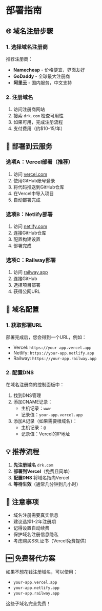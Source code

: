 # 部署指南

## 🌐 域名注册步骤

### 1. 选择域名注册商
推荐注册商：
- **Namecheap** - 价格便宜，界面友好
- **GoDaddy** - 全球最大注册商
- **阿里云** - 国内服务，中文支持

### 2. 注册域名
1. 访问注册商网站
2. 搜索 `drk.com` 检查可用性
3. 如果可用，完成注册流程
4. 支付费用（约$10-15/年）

## 🚀 部署到云服务

### 选项A：Vercel部署（推荐）
1. 访问 [vercel.com](https://vercel.com)
2. 使用GitHub账号登录
3. 将代码推送到GitHub仓库
4. 在Vercel中导入项目
5. 自动部署完成

### 选项B：Netlify部署
1. 访问 [netlify.com](https://netlify.com)
2. 连接GitHub仓库
3. 配置构建设置
4. 部署完成

### 选项C：Railway部署
1. 访问 [railway.app](https://railway.app)
2. 连接GitHub
3. 选择项目部署
4. 获得公网URL

## 🔗 域名配置

### 1. 获取部署URL
部署完成后，您会得到一个URL，例如：
- Vercel: `https://your-app.vercel.app`
- Netlify: `https://your-app.netlify.app`
- Railway: `https://your-app.railway.app`

### 2. 配置DNS
在域名注册商的控制面板中：
1. 找到DNS管理
2. 添加CNAME记录：
   - 主机记录：`www`
   - 记录值：`your-app.vercel.app`
3. 添加A记录（如果需要根域名）：
   - 主机记录：`@`
   - 记录值：Vercel的IP地址

## 💡 推荐流程

1. **先注册域名** `drk.com`
2. **部署到Vercel**（免费且简单）
3. **配置DNS** 将域名指向Vercel
4. **等待生效**（通常几分钟到几小时）

## 📝 注意事项

- 域名注册需要真实信息
- 建议选择1-2年注册期
- 记得设置自动续费
- 保护域名注册信息隐私
- 考虑购买SSL证书（Vercel免费提供）

## 🆓 免费替代方案

如果不想花钱注册域名，可以使用：
- `your-app.vercel.app`
- `your-app.netlify.app`
- `your-app.railway.app`

这些子域名完全免费！
